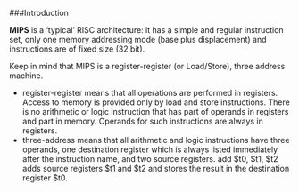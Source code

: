 ###Introduction

**MIPS** is a ‘typical’ RISC architecture: it has a simple and regular instruction set, only one memory addressing mode (base plus displacement) and instructions are of fixed size (32 bit).

Keep in mind that MIPS is a register-register (or Load/Store), three address machine.
- register-register means that all operations are performed in registers. Access to memory is provided
only by load and store instructions. There is no arithmetic or logic instruction that has part of operands
in registers and part in memory. Operands for such instructions are always in registers.
- three-address means that all arithmetic and logic instructions have three operands, one destination register which is always listed immediately after the instruction name, and two source registers. add
$t0, $t1, $t2 adds source registers $t1 and $t2 and stores the result in the destination register
$t0.

